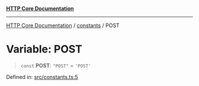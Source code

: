 [**HTTP Core Documentation**](../../README.md)

***

[HTTP Core Documentation](../../README.md) / [constants](../README.md) / POST

# Variable: POST

> `const` **POST**: `"POST"` = `'POST'`

Defined in: [src/constants.ts:5](https://github.com/stonemjs/http-core/blob/38177eda1505fdb30323b11ec31ef2a0f0840267/src/constants.ts#L5)
